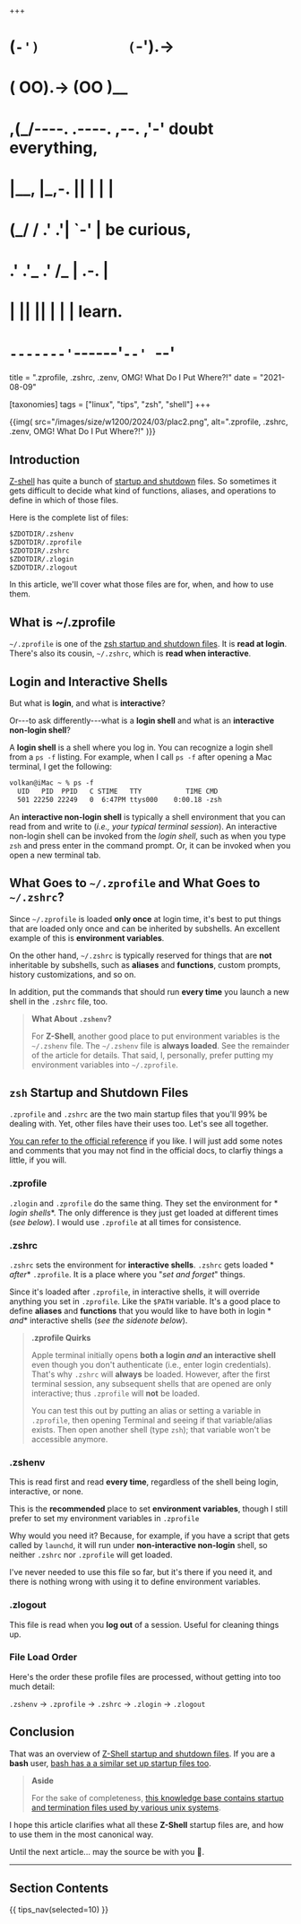 +++
#   (`-')           (`-').->
#   ( OO).->        (OO )__
# ,(_/----. .----. ,--. ,'-' doubt everything,
# |__,    |\_,-.  ||  | |  |
#  (_/   /    .' .'|  `-'  | be curious,
#  .'  .'_  .'  /_ |  .-.  |
# |       ||      ||  | |  | learn.
# `-------'`------'`--' `--'

title = ".zprofile, .zshrc, .zenv, OMG! What Do I Put Where?!"
date = "2021-08-09"

[taxonomies]
tags = ["linux", "tips", "zsh", "shell"]
+++

{{img(
  src="/images/size/w1200/2024/03/plac2.png",
  alt=".zprofile, .zshrc, .zenv, OMG! What Do I Put Where?!"
)}}

## Introduction

[Z-shell](https://zsh.sourceforge.io/Doc/Release/index.html) has quite a bunch
of [startup and shutdown](https://zsh.sourceforge.io/Intro/intro_3.html) files.
So sometimes it gets difficult to decide what kind of functions, aliases, and
operations to define in which of those files.

Here is the complete list of files:

```txt
$ZDOTDIR/.zshenv
$ZDOTDIR/.zprofile
$ZDOTDIR/.zshrc
$ZDOTDIR/.zlogin
$ZDOTDIR/.zlogout
```

In this article, we'll cover what those files are for, when, and how to use
them.

## What is ~/.zprofile

`~/.zprofile` is one of
the [zsh startup and shutdown files](https://zsh.sourceforge.io/Doc/Release/Files.html#Files).
It is **read at login**. There's also its cousin, `~/.zshrc`, which is **read
when interactive**.

## Login and Interactive Shells

But what is **login**, and what is **interactive**?

Or---to ask differently---what is a **login shell** and what is an **interactive
non-login shell**?

A **login shell** is a shell where you log in. You can recognize a login shell
from a `ps -f` listing. For example, when I call `ps -f` after opening a Mac
terminal, I get the following:

```txt
volkan@iMac ~ % ps -f
  UID   PID  PPID   C STIME   TTY           TIME CMD
  501 22250 22249   0  6:47PM ttys000    0:00.18 -zsh
```

An **interactive non-login shell** is typically a shell environment that you can
read from and write to (_i.e., your typical terminal session_). An interactive
non-login shell can be invoked from the _login shell_, such as when you
type `zsh` and press enter in the command prompt. Or, it can be invoked when you
open a new terminal tab.

## What Goes to `~/.zprofile` and What Goes to `~/.zshrc`?

Since `~/.zprofile` is loaded **only once** at login time, it's best to put
things that are loaded only once and can be inherited by subshells. An excellent
example of this is **environment variables**.

On the other hand, `~/.zshrc` is typically reserved for things that are **not**
inheritable by subshells, such as **aliases** and **functions**, custom prompts,
history customizations, and so on.

In addition, put the commands that should run **every time** you launch a new
shell in the `.zshrc` file, too.

> **What About `.zshenv`?**
>
> For **Z-Shell**, another good place to put environment variables is
> the `~/.zshenv` file. The `~/.zshenv` file is **always loaded**. See the
> remainder of the article for details. That said, I, personally, prefer putting
> my environment variables into `~/.zprofile`.

## `zsh` Startup and Shutdown Files

`.zprofile` and `.zshrc` are the two main startup files that you'll 99% be
dealing with. Yet, other files have their uses too. Let's see all together.

[You can refer to the official reference](https://zsh.sourceforge.io/Doc/Release/Files.html)
if you like. I will just add some notes and comments that you may not find in
the official docs, to clarfiy things a little, if you will.

### .zprofile

`.zlogin` and `.zprofile` do the same thing. They set the environment for *
*login shells**. The only difference is they just get loaded at different
times (*see below*). I would use `.zprofile` at all times for consistence.

### .zshrc

`.zshrc` sets the environment for **interactive shells**. `.zshrc` gets loaded *
*after** `.zprofile`. It is a place where you "*set and forget*" things.

Since it's loaded after `.zprofile`, in interactive shells, it will override
anything you set in `.zprofile`. Like the `$PATH` variable. It's a good place to
define **aliases** and **functions** that you would like to have both in login *
*and** interactive shells (*see the sidenote below*).

> **.zprofile Quirks**
>
> Apple terminal initially opens **both a login _and_ an interactive shell**
> even though you don't authenticate (i.e., enter login credentials). That's
> why `.zshrc` will **always** be loaded. However, after the first terminal
> session, any subsequent shells that are opened are only interactive;
> thus `.zprofile` will **not** be loaded.
>
> You can test this out by putting an alias or setting a variable
> in `.zprofile`, then opening Terminal and seeing if that variable/alias exists.
> Then open another shell (type `zsh`); that variable won't be accessible anymore.

### .zshenv

This is read first and read **every time**, regardless of the shell being login,
interactive, or none.

This is the **recommended** place to set **environment variables**, though I
still prefer to set my environment variables in `.zprofile`

Why would you need it? Because, for example, if you have a script that gets
called by `launchd`, it will run under **non-interactive non-login** shell, so
neither `.zshrc` nor `.zprofile` will get loaded.

I've never needed to use this file so far, but it's there if you need it, and
there is nothing wrong with using it to define environment variables.

### .zlogout

This file is read when you **log out** of a session. Useful for cleaning things
up.

### File Load Order

Here's the order these profile files are processed, without getting into too
much detail:

`.zshenv` → `.zprofile` → `.zshrc` → `.zlogin` → `.zlogout`

## Conclusion

That was an overview
of [Z-Shell startup and shutdown 
files](https://zsh.sourceforge.io/Intro/intro_3.html). If you are a 
**bash** user, [bash has a a similar set up startup 
files too](https://www.gnu.org/software/bash/manual/html_node/Bash-Startup-Files.html).

> **Aside**
>
> For the sake of completeness, [this knowledge base contains startup and 
> termination files used by various unix systems](https://kb.iu.edu/d/abdy).

I hope this article clarifies what all these **Z-Shell** startup files are, and
how to use them in the most canonical way.

Until the next article... may the source be with you 🦄.

--------

## Section Contents

{{ tips_nav(selected=10) }}
